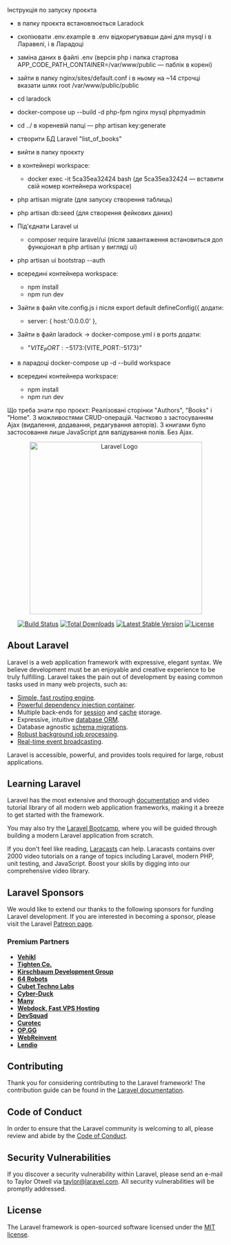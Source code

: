 Інструкція по запуску проєкта


- в папку проєкта встановлюється Laradock
- скопіювати .env.example в .env відкоригувавши дані для mysql і в Ларавелі, і в Ларадоці 
- заміна даних в файлі .env (версія php і папка стартова APP_CODE_PATH_CONTAINER=/var/www/public — паблік в корені)
- зайти в папку nginx/sites/default.conf і в ньому на ~14 строчці вказати шлях root /var/www/public/public 
- cd laradock
- docker-compose up --build -d php-fpm nginx mysql phpmyadmin
- cd ../ в кореневій папці — php artisan key:generate
- створити БД Laravel "list_of_books"
- вийти в папку проєкту
- в контейнері workspace:
  - docker exec -it 5ca35ea32424 bash (де 5ca35ea32424 — вставити свій номер контейнера workspace)
- php artisan migrate (для запуску створення таблиць)
- php artisan db:seed (для створення фейкових даних)


- Під'єднати Laravel ui 
  - composer require laravel/ui (після завантаження встановиться доп функціонал в php artisan у вигляді ui)
- php artisan ui bootstrap --auth
- всередині контейнера workspace:
    - npm install
    - npm run dev


- Зайти в файл vite.config.js і після export default defineConfig({ додати:
    - server: { host:'0.0.0.0' },
- Зайти в файл laradock -> docker-compose.yml і в ports додати:
    - "${VITE_PORT:-5173}:${VITE_PORT:-5173}"
- в ларадоці docker-compose up -d --build workspace
- всередині контейнера workspace:
    - npm install
    - npm run dev


Що треба знати про проєкт:
Реалізовані сторінки "Authors", "Books" і "Home".
З можливостями CRUD-операцій. 
Частково з застосуванням Ajax (видалення, додавання, редагування авторів).
З книгами було застосовання лише JavaScript для валідування полів. Без Ajax.





















<p align="center"><a href="https://laravel.com" target="_blank"><img src="https://raw.githubusercontent.com/laravel/art/master/logo-lockup/5%20SVG/2%20CMYK/1%20Full%20Color/laravel-logolockup-cmyk-red.svg" width="400" alt="Laravel Logo"></a></p>

<p align="center">
<a href="https://github.com/laravel/framework/actions"><img src="https://github.com/laravel/framework/workflows/tests/badge.svg" alt="Build Status"></a>
<a href="https://packagist.org/packages/laravel/framework"><img src="https://img.shields.io/packagist/dt/laravel/framework" alt="Total Downloads"></a>
<a href="https://packagist.org/packages/laravel/framework"><img src="https://img.shields.io/packagist/v/laravel/framework" alt="Latest Stable Version"></a>
<a href="https://packagist.org/packages/laravel/framework"><img src="https://img.shields.io/packagist/l/laravel/framework" alt="License"></a>
</p>

## About Laravel

Laravel is a web application framework with expressive, elegant syntax. We believe development must be an enjoyable and creative experience to be truly fulfilling. Laravel takes the pain out of development by easing common tasks used in many web projects, such as:

- [Simple, fast routing engine](https://laravel.com/docs/routing).
- [Powerful dependency injection container](https://laravel.com/docs/container).
- Multiple back-ends for [session](https://laravel.com/docs/session) and [cache](https://laravel.com/docs/cache) storage.
- Expressive, intuitive [database ORM](https://laravel.com/docs/eloquent).
- Database agnostic [schema migrations](https://laravel.com/docs/migrations).
- [Robust background job processing](https://laravel.com/docs/queues).
- [Real-time event broadcasting](https://laravel.com/docs/broadcasting).

Laravel is accessible, powerful, and provides tools required for large, robust applications.

## Learning Laravel

Laravel has the most extensive and thorough [documentation](https://laravel.com/docs) and video tutorial library of all modern web application frameworks, making it a breeze to get started with the framework.

You may also try the [Laravel Bootcamp](https://bootcamp.laravel.com), where you will be guided through building a modern Laravel application from scratch.

If you don't feel like reading, [Laracasts](https://laracasts.com) can help. Laracasts contains over 2000 video tutorials on a range of topics including Laravel, modern PHP, unit testing, and JavaScript. Boost your skills by digging into our comprehensive video library.

## Laravel Sponsors

We would like to extend our thanks to the following sponsors for funding Laravel development. If you are interested in becoming a sponsor, please visit the Laravel [Patreon page](https://patreon.com/taylorotwell).

### Premium Partners

- **[Vehikl](https://vehikl.com/)**
- **[Tighten Co.](https://tighten.co)**
- **[Kirschbaum Development Group](https://kirschbaumdevelopment.com)**
- **[64 Robots](https://64robots.com)**
- **[Cubet Techno Labs](https://cubettech.com)**
- **[Cyber-Duck](https://cyber-duck.co.uk)**
- **[Many](https://www.many.co.uk)**
- **[Webdock, Fast VPS Hosting](https://www.webdock.io/en)**
- **[DevSquad](https://devsquad.com)**
- **[Curotec](https://www.curotec.com/services/technologies/laravel/)**
- **[OP.GG](https://op.gg)**
- **[WebReinvent](https://webreinvent.com/?utm_source=laravel&utm_medium=github&utm_campaign=patreon-sponsors)**
- **[Lendio](https://lendio.com)**

## Contributing

Thank you for considering contributing to the Laravel framework! The contribution guide can be found in the [Laravel documentation](https://laravel.com/docs/contributions).

## Code of Conduct

In order to ensure that the Laravel community is welcoming to all, please review and abide by the [Code of Conduct](https://laravel.com/docs/contributions#code-of-conduct).

## Security Vulnerabilities

If you discover a security vulnerability within Laravel, please send an e-mail to Taylor Otwell via [taylor@laravel.com](mailto:taylor@laravel.com). All security vulnerabilities will be promptly addressed.

## License

The Laravel framework is open-sourced software licensed under the [MIT license](https://opensource.org/licenses/MIT).

